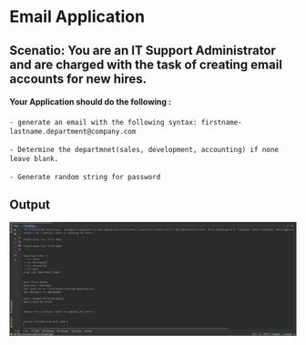 <!-- @format -->

# Email Application



## Scenatio: You are an IT Support Administrator and are charged with the task of creating email accounts for new hires.



#### Your Application should do the following :

    - generate an email with the following syntax: firstname-lastname.department@company.com

    - Determine the departmnet(sales, development, accounting) if none leave blank.

    - Generate random string for password

##

## Output

![Outout](/Output.png)
